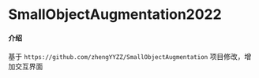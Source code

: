 # SmallObjectAugmentation2022

#### 介绍
基于 `https://github.com/zhengYYZZ/SmallObjectAugmentation` 项目修改，增加交互界面
